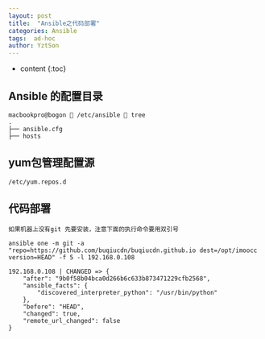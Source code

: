 ```yaml
---
layout: post
title:  "Ansible之代码部署"
categories: Ansible
tags:  ad-hoc
author: YztSon
---
```


* content
{:toc}

## Ansible 的配置目录
```
macbookpro@bogon  /etc/ansible  tree
.
├── ansible.cfg
├── hosts
```
## yum包管理配置源

```
/etc/yum.repos.d
```
## 代码部署

```
如果机器上没有git 先要安装，注意下面的执行命令要用双引号

ansible one -m git -a "repo=https://github.com/buqiucdn/buqiucdn.github.io dest=/opt/imoocc version=HEAD" -f 5 -l 192.168.0.108

192.168.0.108 | CHANGED => {
    "after": "9b0f58b04bca0d266b6c633b873471229cfb2568",
    "ansible_facts": {
        "discovered_interpreter_python": "/usr/bin/python"
    },
    "before": "HEAD",
    "changed": true,
    "remote_url_changed": false
}
```







